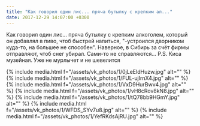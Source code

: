 ```yaml
---
title: "Как говорил один лис... пряча бутылку с крепким ал..."
date: 2017-12-29 14:07:00 +0300
---
```


Как говорил один лис... пряча бутылку с крепким алкоголем, который он добавлял в пиво, чтоб быстрей напиться, "-устроился дворником куда-то, на большее не способен". Наверное, в Сибирь за счёт фирмы отправляют, чтоб снег убирал. Сами-то не справляются...
P.S. Киса музейная. Уже не мурлычет и не шевелится


{% include media.html f="/assets/vk_photos/1/0jLeEldHuzw.jpg" alt="" %}
{% include media.html f="/assets/vk_photos/1/FUL-ujIrnX4.jpg" alt="" %}
{% include media.html f="/assets/vk_photos/1/VxD9HurBwv4.jpg" alt="" %}
{% include media.html f="/assets/vk_photos/1/vH8cRov8kN8.jpg" alt="" %}
{% include media.html f="/assets/vk_photos/1/tQ78bb9HGmY.jpg" alt="" %}
{% include media.html f="/assets/vk_photos/1/WFDS_SYv7u8.jpg" alt="" %}
{% include media.html f="/assets/vk_photos/1/YefRKdsAjRU.jpg" alt="" %}
